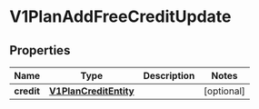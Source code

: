# V1PlanAddFreeCreditUpdate

## Properties
Name | Type | Description | Notes
------------ | ------------- | ------------- | -------------
**credit** | [**V1PlanCreditEntity**](V1PlanCreditEntity.md) |  |  [optional]
